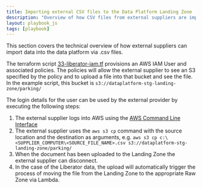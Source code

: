 ```yaml
---
title: Importing external CSV files to the Data Platform Landing Zone
description: "Overview of how CSV files from external suppliers are imported to the Data Platform Landing Zone"
layout: playbook_js
tags: [playbook]
---
```


This section covers the technical overview of how external suppliers can import data into the data platform via .csv files.

The terraform script [33-liberator-iam.tf](https://github.com/LBHackney-IT/Data-Platform/tree/main/terraform/33-liberator-iam.tf) provisions an AWS IAM User and associated policies. The policies will allow the external supplier to see an S3 specified by the policy and to upload a file into that bucket and see the file. In the example script, this bucket is `s3://dataplatform-stg-landing-zone/parking/`  

The login details for the user can be used by the external provider by executing the following steps:

1. The external supplier logs into AWS using the [AWS Command Line Interface](https://aws.amazon.com/cli/)
2. The external supplier uses the `aws s3 cp` command with the source location and the destination as arguments, e.g. `aws s3 cp c:\<SUPPLIER_COMPUTER\<SOURCE_FILE_NAME>.csv s3://dataplatform-stg-landing-zone/parking/`
3. When the document has been uploaded to the Landing Zone the external supplier can disconnect.
4. In the case of the Liberator data, the upload will automatically trigger the process of moving the file from the Landing Zone to the appropriate Raw Zone via Lambda. 